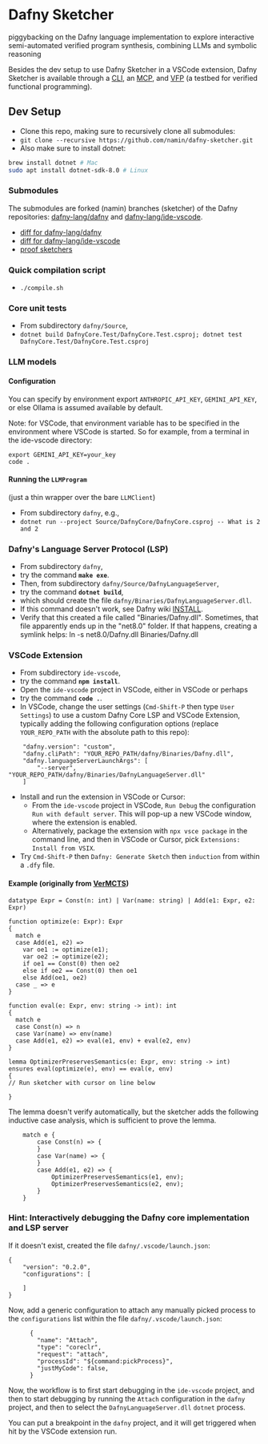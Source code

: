 # Dafny Sketcher
piggybacking on the Dafny language implementation to explore interactive semi-automated verified program synthesis, combining LLMs and symbolic reasoning

Besides the dev setup to use Dafny Sketcher in a VSCode extension, Dafny Sketcher is available through a [CLI](cli), an [MCP](mcp), and [VFP](vfp) (a testbed for verified functional programming).

## Dev Setup

- Clone this repo, making sure to recursively clone all submodules:
- `git clone --recursive https://github.com/namin/dafny-sketcher.git`
- Also make sure to install dotnet:
```sh
brew install dotnet # Mac 
sudo apt install dotnet-sdk-8.0 # Linux
```

### Submodules

The submodules are forked (namin) branches (sketcher) of the Dafny repositories: [dafny-lang/dafny](https://github.com/dafny-lang/dafny) and [dafny-lang/ide-vscode](https://github.com/dafny-lang/ide-vscode).
- [diff for dafny-lang/dafny](https://github.com/namin/dafny/compare/master...namin:dafny:sketcher)
- [diff for dafny-lang/ide-vscode](https://github.com/namin/ide-vscode/compare/master...namin:ide-vscode:sketcher)
- [proof sketchers](https://github.com/namin/dafny/tree/sketcher/Source/DafnyCore/Sketchers)

### Quick compilation script
- `./compile.sh`

### Core unit tests
- From subdirectory `dafny/Source`,
- `dotnet build DafnyCore.Test/DafnyCore.Test.csproj; dotnet test DafnyCore.Test/DafnyCore.Test.csproj`

### LLM models

#### Configuration
You can specify by environment export `ANTHROPIC_API_KEY`, `GEMINI_API_KEY`, or else Ollama is assumed available by default.

Note: for VSCode, that environment variable has to be specified in the environment where VSCode is started. So for example, from a terminal in the ide-vscode directory:
```
export GEMINI_API_KEY=your_key
code .
```

#### Running the `LLMProgram`
(just a thin wrapper over the bare `LLMClient`)
- From subdirectory `dafny`, e.g.,
- `dotnet run --project Source/DafnyCore/DafnyCore.csproj -- What is 2 and 2`

### Dafny's Language Server Protocol (LSP)

- From subdirectory `dafny`,
- try the command **`make exe`**.
- Then, from subdirectory `dafny/Source/DafnyLanguageServer`,
- try the command **`dotnet build`**,
- which should create the file `dafny/Binaries/DafnyLanguageServer.dll`.
- If this command doesn't work, see Dafny wiki [INSTALL](https://github.com/dafny-lang/dafny/wiki/INSTALL).
- Verify that this created a file called "Binaries/Dafny.dll". Sometimes, that file apparently ends up in the "net8.0" folder. If that happens, creating a symlink helps: ln -s net8.0/Dafny.dll Binaries/Dafny.dll


### VSCode Extension

- From subdirectory `ide-vscode`,
- try the command **`npm install`**.
- Open the `ide-vscode` project in VSCode, either in VSCode or perhaps
- try the command **`code .`**.
- In VSCode, change the user settings (`Cmd-Shift-P` then type `User Settings`) to use a custom Dafny Core LSP and VSCode Extension, typically adding the following configuration options (replace `YOUR_REPO_PATH` with the absolute path to this repo):
```
    "dafny.version": "custom",
    "dafny.cliPath": "YOUR_REPO_PATH/dafny/Binaries/Dafny.dll",
    "dafny.languageServerLaunchArgs": [
        "--server", "YOUR_REPO_PATH/dafny/Binaries/DafnyLanguageServer.dll"
    ]
```
- Install and run the extension in VSCode or Cursor:
  - From the `ide-vscode` project in VSCode, `Run Debug` the configuration `Run with default server`. This will pop-up a new VSCode window, where the extension is enabled. 
  - Alternatively, package the extension with `npx vsce package` in the command line, and then in VSCode or Cursor, pick `Extensions: Install from VSIX`.
- Try `Cmd-Shift-P` then `Dafny: Generate Sketch` then `induction` from within a `.dfy` file.

#### Example (originally from [VerMCTS](https://github.com/namin/llm-verified-with-monte-carlo-tree-search))

```
datatype Expr = Const(n: int) | Var(name: string) | Add(e1: Expr, e2: Expr)

function optimize(e: Expr): Expr
{
  match e
  case Add(e1, e2) =>
    var oe1 := optimize(e1);
    var oe2 := optimize(e2);
    if oe1 == Const(0) then oe2
    else if oe2 == Const(0) then oe1
    else Add(oe1, oe2)
  case _ => e
}

function eval(e: Expr, env: string -> int): int
{
  match e
  case Const(n) => n
  case Var(name) => env(name)
  case Add(e1, e2) => eval(e1, env) + eval(e2, env)
}

lemma OptimizerPreservesSemantics(e: Expr, env: string -> int)
ensures eval(optimize(e), env) == eval(e, env)
{
// Run sketcher with cursor on line below

}
```

The lemma doesn't verify automatically, but the sketcher adds the following inductive case analysis,
which is sufficient to prove the lemma.

```
    match e {
        case Const(n) => {
        }
        case Var(name) => {
        }
        case Add(e1, e2) => {
            OptimizerPreservesSemantics(e1, env);
            OptimizerPreservesSemantics(e2, env);
        }
    }
```

### Hint: Interactively debugging the Dafny core implementation and LSP server

If it doesn't exist, created the file `dafny/.vscode/launch.json`:
```
{
    "version": "0.2.0",
    "configurations": [

    ]
}
```

Now, add a generic configuration to attach any manually picked process to the `configurations` list within the file `dafny/.vscode/launch.json`:
```
      {
        "name": "Attach",
        "type": "coreclr",
        "request": "attach",
        "processId": "${command:pickProcess}",
        "justMyCode": false,
      }
```

Now, the workflow is to first start debugging in the `ide-vscode` project,
and then to start debugging by running the `Attach` configuration in the `dafny` project,
and then to select the `DafnyLanguageServer.dll` `dotnet` process.

You can put a breakpoint in the `dafny` project,
and it will get triggered when hit by the VSCode extension run.
